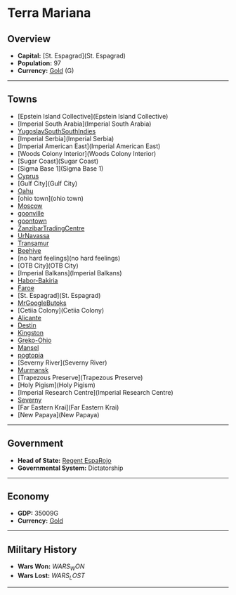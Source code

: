 # Terra Mariana

## Overview

- **Capital:** [St. Espagrad](St. Espagrad)
- **Population:** 97
- **Currency:** [Gold](Gold) (G)

---

## Towns

- [Epstein Island Collective](Epstein Island Collective)
- [Imperial South Arabia](Imperial South Arabia)
- [YugoslavSouthSouthIndies](YugoslavSouthSouthIndies)
- [Imperial Serbia](Imperial Serbia)
- [Imperial American East](Imperial American East)
- [Woods Colony Interior](Woods Colony Interior)
- [Sugar Coast](Sugar Coast)
- [Sigma Base 1](Sigma Base 1)
- [Cyprus](Cyprus)
- [Gulf City](Gulf City)
- [Oahu](Oahu)
- [ohio town](ohio town)
- [Moscow](Moscow)
- [goonville](goonville)
- [goontown](goontown)
- [ZanzibarTradingCentre](ZanzibarTradingCentre)
- [UrNavassa](UrNavassa)
- [Transamur](Transamur)
- [Beehive](Beehive)
- [no hard feelings](no hard feelings)
- [OTB City](OTB City)
- [Imperial Balkans](Imperial Balkans)
- [Habor-Bakiria](Habor-Bakiria)
- [Faroe](Faroe)
- [St. Espagrad](St. Espagrad)
- [MrGoogleButoks](MrGoogleButoks)
- [Cetiia Colony](Cetiia Colony)
- [Alicante](Alicante)
- [Destin](Destin)
- [Kingston](Kingston)
- [Greko-Ohio](Greko-Ohio)
- [Mansel](Mansel)
- [pogtopia](pogtopia)
- [Severny River](Severny River)
- [Murmansk](Murmansk)
- [Trapezous Preserve](Trapezous Preserve)
- [Holy Pigism](Holy Pigism)
- [Imperial Research Centre](Imperial Research Centre)
- [Severny](Severny)
- [Far Eastern Krai](Far Eastern Krai)
- [New Papaya](New Papaya)

---

## Government

- **Head of State:** [Regent EspaRojo](EspaRojo)
- **Governmental System:** Dictatorship

---

## Economy

- **GDP:** 35009G
- **Currency:** [Gold](Gold)

---

## Military History

- **Wars Won:** $WARS_WON$
- **Wars Lost:** $WARS_LOST$

---

